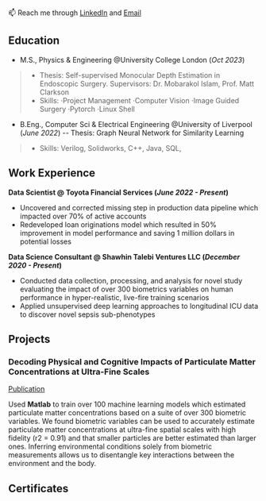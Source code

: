 📫 Reach me through [LinkedIn](https://www.linkedin.com/in/xiaowei-shi-liverpool) and [Email](xiaowshi@outlook.com)

## Education
- M.S., Physics & Engineering @University College London (_Oct 2023_)
> - Thesis: Self-supervised Monocular Depth Estimation in Endoscopic Surgery. Supervisors: Dr. Mobarakol Islam, Prof. Matt Clarkson
> - Skills: ·Project Management ·Computer Vision ·Image Guided Surgery  ·Pytorch ·Linux Shell


- B.Eng., Computer Sci & Electrical Engineering @University of Liverpool (_June 2022_)
-- Thesis: Graph Neural Network for Similarity Learning
> - Skills: Verilog, Solidworks, C++, Java, SQL,



## Work Experience
**Data Scientist @ Toyota Financial Services (_June 2022 - Present_)**
- Uncovered and corrected missing step in production data pipeline which impacted over 70% of active accounts
- Redeveloped loan originations model which resulted in 50% improvement in model performance and saving 1 million dollars in potential losses

**Data Science Consultant @ Shawhin Talebi Ventures LLC (_December 2020 - Present_)**
- Conducted data collection, processing, and analysis for novel study evaluating the impact of over 300 biometrics variables on human performance in hyper-realistic, live-fire training scenarios
- Applied unsupervised deep learning approaches to longitudinal ICU data to discover novel sepsis sub-phenotypes

## Projects

### Decoding Physical and Cognitive Impacts of Particulate Matter Concentrations at Ultra-Fine Scales
[Publication](https://www.mdpi.com/1424-8220/22/11/4240)

Used **Matlab** to train over 100 machine learning models which estimated particulate matter concentrations based on a suite of over 300 biometric variables. We found biometric variables can be used to accurately estimate particulate matter concentrations at ultra-fine spatial scales with high fidelity (r2 = 0.91) and that smaller particles are better estimated than larger ones. Inferring environmental conditions solely from biometric measurements allows us to disentangle key interactions between the environment and the body.



## Certificates


